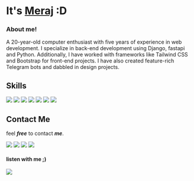 # It's [Meraj](https://twitter.com/merajsafari) :D

### About me!
A 20-year-old computer enthusiast with five years of experience in web development. I specialize in back-end development using <span class='font-bold'>Django</span>, fastapi and <span class='font-bold'>Python</span>. Additionally, I have worked with frameworks like Tailwind CSS and Bootstrap for front-end projects. I have also created feature-rich Telegram bots and dabbled in design projects.


## Skills

<img src="https://img.shields.io/badge/Python-14354C?style=for-the-badge&logo=python&logoColor=yellow"></img>  <img src="https://img.shields.io/badge/Django-092E20?style=for-the-badge&logo=django&logoColor=white"></img>  <img src="https://img.shields.io/badge/Bootstrap-563D7C?style=for-the-badge&logo=bootstrap&logoColor=white"></img>  <img src="https://img.shields.io/badge/CSS3-1572B6?style=for-the-badge&logo=css3&logoColor=white"></img>  <img src="https://img.shields.io/badge/HTML5-E34F26?style=for-the-badge&logo=html5&logoColor=white"></img>
<img src="https://img.shields.io/badge/C%2B%2B-00599C?style=for-the-badge&logo=c%2B%2B&logoColor=white"></img>
<img src="https://img.shields.io/badge/Java-ED8B00?style=for-the-badge&logo=openjdk&logoColor=white"></img>
## Contact Me

feel **_free_** to contact **_me_**.

<a href="https://twitter.com/merajsafari"><img src="https://img.shields.io/badge/Twitter-1DA1F2?style=for-the-badge&logo=twitter&logoColor=white"></a>
<a href="https://t.me/merajsafari"><img src="https://img.shields.io/badge/Telegram-2CA5E0?style=for-the-badge&logo=telegram&logoColor=white"></a>
<a href="https://www.linkedin.com/in/meraj-safari-9531b1216/"><img src="https://img.shields.io/badge/LinkedIn-0077B5?style=for-the-badge&logo=linkedin&logoColor=white"></a>
<a href="mailto:merajsafari3@gmail.com"><img src="https://img.shields.io/badge/Gmail-D14836?style=for-the-badge&logo=gmail&logoColor=white"></a>

#### listen with me ;)

<a href="https://soundcloud.com/ichbinmeraj"><img src="https://img.shields.io/badge/SoundCloud-FF3300?style=for-the-badge&logo=soundcloud&logoColor=white"></img>
